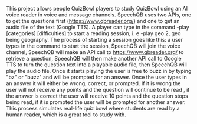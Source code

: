 This project allows people QuizBowl players to study QuizBowl using an AI voice reader in voice and message channels. SpeechQB uses two APIs, one to get the questions first (https://www.qbreader.org/) and one to get an audio file of the text (Google TTS). A player can type in the command -play [categories] [difficulties] to start a reading session, i. e -play geo 2, geo being geography. The process of starting a session goes like this: a user types in the command to start the session, SpeechQB will join the voice channel, SpeechQB will
make an API call to https://www.qbreader.org/ to retrieve a question, SpeechQB will then make another API call to Google TTS to turn the question text into a playable audio file, then SpeechQB will play the audio file. Once it starts playing the user is free to buzz in by typing "bz" or "buzz" and will be prompted for an answer. Once the user types in an answer it will either be wrong, correct, or prompted. If it is wrong the user will not receive any points and the question will continue to be read
, if the answer is correct the user will receive 10 points and the question stops being read, if it is prompted the user will be prompted for another answer. This process simulates real-life quiz bowl where students are read by a human reader, which is a great tool to study with. 
